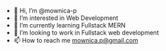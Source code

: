 - 👋 Hi, I’m @mownica-p
- 👀 I’m interested in Web Development
- 🌱 I’m currently learning Fullstack MERN
- 💞️ I’m looking to work in Fullstack web development
- 📫 How to reach me mownica.p@gmail.com

<!---
mownica-p/mownica-p is a ✨ special ✨ repository because its `README.md` (this file) appears on your GitHub profile.
You can click the Preview link to take a look at your changes.
--->
